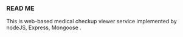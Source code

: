 ### READ ME ###   
This is web-based medical checkup viewer service implemented by nodeJS, Express, Mongoose .